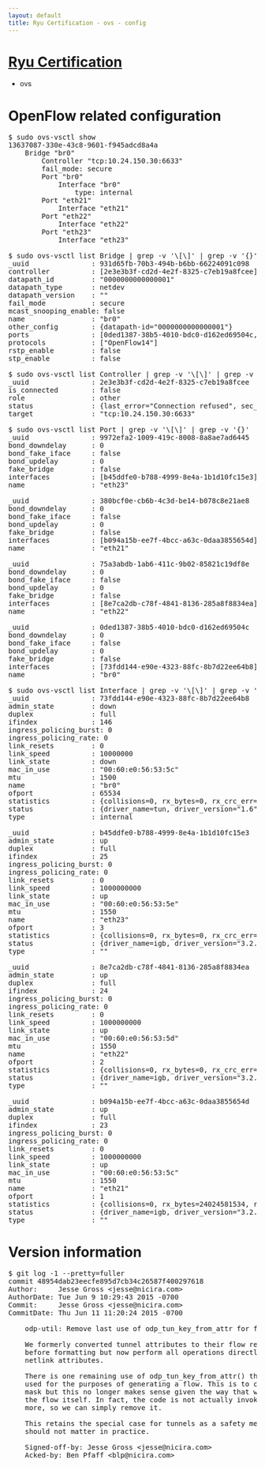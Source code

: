 ```yaml
---
layout: default
title: Ryu Certification - ovs - config
---
```

# [Ryu Certification](http://osrg.github.io/ryu/certification.html)
* ovs 

# OpenFlow related configuration
<pre>
$ sudo ovs-vsctl show
13637087-330e-43c8-9601-f945adcd8a4a
    Bridge "br0"
        Controller "tcp:10.24.150.30:6633"
        fail_mode: secure
        Port "br0"
            Interface "br0"
                type: internal
        Port "eth21"
            Interface "eth21"
        Port "eth22"
            Interface "eth22"
        Port "eth23"
            Interface "eth23"

$ sudo ovs-vsctl list Bridge | grep -v '\[\]' | grep -v '{}'
_uuid               : 931d65fb-70b3-494b-b6bb-66224091c098
controller          : [2e3e3b3f-cd2d-4e2f-8325-c7eb19a8fcee]
datapath_id         : "0000000000000001"
datapath_type       : netdev
datapath_version    : "<built-in>"
fail_mode           : secure
mcast_snooping_enable: false
name                : "br0"
other_config        : {datapath-id="0000000000000001"}
ports               : [0ded1387-38b5-4010-bdc0-d162ed69504c, 380bcf0e-cb6b-4c3d-be14-b078c8e21ae8, 75a3abdb-1ab6-411c-9b02-85821c19df8e, 9972efa2-1009-419c-8008-8a8ae7ad6445]
protocols           : ["OpenFlow14"]
rstp_enable         : false
stp_enable          : false

$ sudo ovs-vsctl list Controller | grep -v '\[\]' | grep -v '{}'
_uuid               : 2e3e3b3f-cd2d-4e2f-8325-c7eb19a8fcee
is_connected        : false
role                : other
status              : {last_error="Connection refused", sec_since_disconnect="2", state=BACKOFF}
target              : "tcp:10.24.150.30:6633"

$ sudo ovs-vsctl list Port | grep -v '\[\]' | grep -v '{}'
_uuid               : 9972efa2-1009-419c-8008-8a8ae7ad6445
bond_downdelay      : 0
bond_fake_iface     : false
bond_updelay        : 0
fake_bridge         : false
interfaces          : [b45ddfe0-b788-4999-8e4a-1b1d10fc15e3]
name                : "eth23"

_uuid               : 380bcf0e-cb6b-4c3d-be14-b078c8e21ae8
bond_downdelay      : 0
bond_fake_iface     : false
bond_updelay        : 0
fake_bridge         : false
interfaces          : [b094a15b-ee7f-4bcc-a63c-0daa3855654d]
name                : "eth21"

_uuid               : 75a3abdb-1ab6-411c-9b02-85821c19df8e
bond_downdelay      : 0
bond_fake_iface     : false
bond_updelay        : 0
fake_bridge         : false
interfaces          : [8e7ca2db-c78f-4841-8136-285a8f8834ea]
name                : "eth22"

_uuid               : 0ded1387-38b5-4010-bdc0-d162ed69504c
bond_downdelay      : 0
bond_fake_iface     : false
bond_updelay        : 0
fake_bridge         : false
interfaces          : [73fdd144-e90e-4323-88fc-8b7d22ee64b8]
name                : "br0"

$ sudo ovs-vsctl list Interface | grep -v '\[\]' | grep -v '{}'
_uuid               : 73fdd144-e90e-4323-88fc-8b7d22ee64b8
admin_state         : down
duplex              : full
ifindex             : 146
ingress_policing_burst: 0
ingress_policing_rate: 0
link_resets         : 0
link_speed          : 10000000
link_state          : down
mac_in_use          : "00:60:e0:56:53:5c"
mtu                 : 1500
name                : "br0"
ofport              : 65534
statistics          : {collisions=0, rx_bytes=0, rx_crc_err=0, rx_dropped=0, rx_errors=0, rx_frame_err=0, rx_over_err=0, rx_packets=0, tx_bytes=0, tx_dropped=0, tx_errors=0, tx_packets=0}
status              : {driver_name=tun, driver_version="1.6", firmware_version="N/A"}
type                : internal

_uuid               : b45ddfe0-b788-4999-8e4a-1b1d10fc15e3
admin_state         : up
duplex              : full
ifindex             : 25
ingress_policing_burst: 0
ingress_policing_rate: 0
link_resets         : 0
link_speed          : 1000000000
link_state          : up
mac_in_use          : "00:60:e0:56:53:5e"
mtu                 : 1550
name                : "eth23"
ofport              : 3
statistics          : {collisions=0, rx_bytes=0, rx_crc_err=0, rx_dropped=0, rx_errors=0, rx_frame_err=0, rx_over_err=0, rx_packets=0, tx_bytes=1176922500, tx_dropped=0, tx_errors=0, tx_packets=784615}
status              : {driver_name=igb, driver_version="3.2.10-k", firmware_version="2.10-9"}
type                : ""

_uuid               : 8e7ca2db-c78f-4841-8136-285a8f8834ea
admin_state         : up
duplex              : full
ifindex             : 24
ingress_policing_burst: 0
ingress_policing_rate: 0
link_resets         : 0
link_speed          : 1000000000
link_state          : up
mac_in_use          : "00:60:e0:56:53:5d"
mtu                 : 1550
name                : "eth22"
ofport              : 2
statistics          : {collisions=0, rx_bytes=0, rx_crc_err=0, rx_dropped=0, rx_errors=0, rx_frame_err=0, rx_over_err=0, rx_packets=0, tx_bytes=18089315792, tx_dropped=0, tx_errors=0, tx_packets=12064077}
status              : {driver_name=igb, driver_version="3.2.10-k", firmware_version="2.10-9"}
type                : ""

_uuid               : b094a15b-ee7f-4bcc-a63c-0daa3855654d
admin_state         : up
duplex              : full
ifindex             : 23
ingress_policing_burst: 0
ingress_policing_rate: 0
link_resets         : 0
link_speed          : 1000000000
link_state          : up
mac_in_use          : "00:60:e0:56:53:5c"
mtu                 : 1550
name                : "eth21"
ofport              : 1
statistics          : {collisions=0, rx_bytes=24024581534, rx_crc_err=0, rx_dropped=0, rx_errors=0, rx_frame_err=0, rx_over_err=0, rx_packets=16026376, tx_bytes=0, tx_dropped=0, tx_errors=0, tx_packets=0}
status              : {driver_name=igb, driver_version="3.2.10-k", firmware_version="2.10-9"}
type                : ""
</pre>

# Version information
<pre>
$ git log -1 --pretty=fuller
commit 48954dab23eecfe895d7cb34c26587f400297618
Author:     Jesse Gross &lt;jesse@nicira.com&gt;
AuthorDate: Tue Jun 9 10:29:43 2015 -0700
Commit:     Jesse Gross &lt;jesse@nicira.com&gt;
CommitDate: Thu Jun 11 11:20:24 2015 -0700

    odp-util: Remove last use of odp_tun_key_from_attr for formatting.
    
    We formerly converted tunnel attributes to their flow representation
    before formatting but now perform all operations directly on the
    netlink attributes.
    
    There is one remaining use of odp_tun_key_from_attr&#40;&#41; that is not
    used for the purposes of generating a flow. This is to check the
    mask but this no longer makes sense given the way that we format
    the flow itself. In fact, the code is not actually invoked any
    more, so we can simply remove it.
    
    This retains the special case for tunnels as a safety measure but it
    should not matter in practice.
    
    Signed-off-by: Jesse Gross &lt;jesse@nicira.com&gt;
    Acked-by: Ben Pfaff &lt;blp@nicira.com&gt;
</pre>
